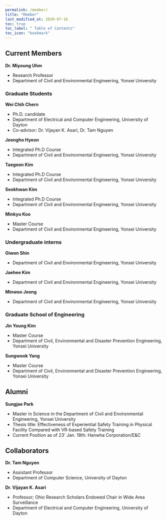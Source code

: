 ```yaml
---
permalink: /member/
title: "Member"
last_modified_at: 2020-07-16
toc: true
toc_label: " Table of Contents"
toc_icon: "bookmark"
---
```

## Current Members
**Dr. Miyoung Uhm**
 * Research Professor
 * Department of Civil and Environmental Engineering, Yonsei University
 
### Graduate Students
**Wei Chih Chern**
 * Ph.D. candidate
 * Department of Electrical and Computer Engineering, University of Dayton
 * Co-advisor: Dr. Vijayan K. Asari, Dr. Tam Nguyen

**Jeongho Hyeon**
 * Integrated Ph.D Course
 * Department of Civil and Environmental Engineering, Yonsei University

**Taegeon Kim**
 * Integrated Ph.D Course
 * Department of Civil and Environmental Engineering, Yonsei University

**Seokhwan Kim**
 * Integrated Ph.D Course
 * Department of Civil and Environmental Engineering, Yonsei University

**Minkyu Koo**
 * Master Course
 * Department of Civil and Environmental Engineering, Yonsei University


### Undergraduate interns
**Giwon Shin**
 * Department of Civil and Environmental Engineering, Yonsei University

**Jaehee Kim**
 * Department of Civil and Environmental Engineering, Yonsei University

**Minwoo Jeong**
 * Department of Civil and Environmental Engineering, Yonsei University


### Graduate School of Engineering

**Jin Young Kim**
 * Master Course
 * Department of Civil, Environmental and Disaster Prevention Engineering, Yonsei University

**Sungwook Yang**
 * Master Course
 * Department of Civil, Environmental and Disaster Prevention Engineering, Yonsei University


## Alumni
**Sungjae Park**
 * Master in Science in the Department of Civil and Environmental Engineering, Yonsei University
 * Thesis title: Effectiveness of Experiential Safety Training in Physical Facility Compared with VR-based Safety Training
 * Current Position as of 23' Jan. 18th: Hanwha Corporation/E&C


## Collaborators
**Dr. Tam Nguyen**
 * Assistant Professor
 * Department of Computer Science, University of Dayton

**Dr. Vijayan K. Asari**
 * Professor; Ohio Research Scholars Endowed Chair in Wide Area Surveillance
 * Department of Electrical and Computer Engineering, University of Dayton
